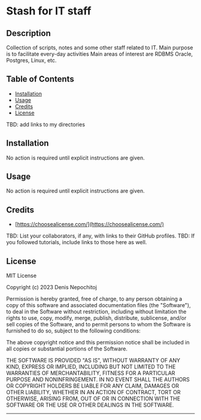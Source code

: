 # Stash for IT staff

## Description

Collection of scripts, notes and some other staff related to IT.
Main purpose is to facilitate every-day activities
Main areas of interest are RDBMS Oracle, Postgres, Linux, etc.

## Table of Contents

- [Installation](#installation)
- [Usage](#usage)
- [Credits](#credits)
- [License](#license)

TBD: add links to my directories

## Installation

No action is required until explicit instructions are given.

## Usage

No action is required until explicit instructions are given.

## Credits

* [https://choosealicense.com/](https://choosealicense.com/)

TBD: List your collaborators, if any, with links to their GitHub profiles.
TBD: If you followed tutorials, include links to those here as well.

## License

MIT License

Copyright (c) 2023 Denis Nepochitoj

Permission is hereby granted, free of charge, to any person obtaining a copy
of this software and associated documentation files (the "Software"), to deal
in the Software without restriction, including without limitation the rights
to use, copy, modify, merge, publish, distribute, sublicense, and/or sell
copies of the Software, and to permit persons to whom the Software is
furnished to do so, subject to the following conditions:

The above copyright notice and this permission notice shall be included in all
copies or substantial portions of the Software.

THE SOFTWARE IS PROVIDED "AS IS", WITHOUT WARRANTY OF ANY KIND, EXPRESS OR
IMPLIED, INCLUDING BUT NOT LIMITED TO THE WARRANTIES OF MERCHANTABILITY,
FITNESS FOR A PARTICULAR PURPOSE AND NONINFRINGEMENT. IN NO EVENT SHALL THE
AUTHORS OR COPYRIGHT HOLDERS BE LIABLE FOR ANY CLAIM, DAMAGES OR OTHER
LIABILITY, WHETHER IN AN ACTION OF CONTRACT, TORT OR OTHERWISE, ARISING FROM,
OUT OF OR IN CONNECTION WITH THE SOFTWARE OR THE USE OR OTHER DEALINGS IN THE
SOFTWARE.

---

<!--
## Badges

![badmath](https://img.shields.io/github/languages/top/lernantino/badmath)

/github/downloads/:user/:repo/total

Badges aren't necessary, per se, but they demonstrate street cred. Badges let other developers know that you know what you're doing. Check out the badges hosted by [shields.io](https://shields.io/). You may not understand what they all represent now, but you will in time.

## Features

If your project has a lot of features, list them here.

## How to Contribute

If you created an application or package and would like other developers to contribute it, you can include guidelines for how to do so. The [Contributor Covenant](https://www.contributor-covenant.org/) is an industry standard, but you can always write your own if you'd prefer.

## Tests

Go the extra mile and write tests for your application. Then provide examples on how to run them here.
-->
